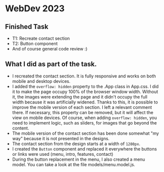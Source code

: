 # WebDev 2023

## Finished Task

- T1: Recreate contact section
- T2: Button component
- And of course general code review :)

## What I did as part of the task.

- I recreated the contact section. It is fully responsive and works on both mobile and desktop devices.
- I added the `overflow: hidden` property to the .App class in App.css. I did it to make the page occupy 100% of the browser window width. Without it, the images were extending the page and it didn't occupy the full width because it was artificially widened. Thanks to this, it is possible to improve the mobile version of each section. I left a relevant comment there. If necessary, this property can be removed, but it will affect the view on mobile devices. Of course, when adding `overflow: hidden`, you need to implement logic, such as sliders, for images that go beyond the content.
- The mobile version of the contact section has been done somewhat "my way" because it is not presented in the designs.
- The contact section from the design starts at a width of `1280px`.
- I created the `Button` component and replaced it everywhere the buttons or links were used (menu, intro, features, contact)
- During the button replacement in the menu, I also created a menu model. You can take a look at the file models/menu.model.js.
